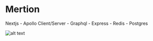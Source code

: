 # Mertion

Nextjs - Apollo Client/Server - Graphql - Express - Redis - Postgres

![alt text](https://github.com/MauricioAntonioMartinez/mertion/blob/master/mertion-architecture.png?raw=true)
